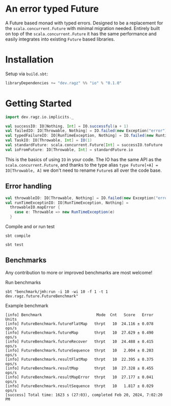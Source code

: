 # An error typed Future
A Future based monad with typed errors.
Designed to be a replacement for the `scala.concurrent.Future` with minimal
migration needed. Entirely built on top of the `scala.concurrent.Future` it has
the same performance and easily integrates into existing `Future` based libraries.

# Installation

Setup via `build.sbt`:

```sbt
libraryDependencies += "dev.ragz" %% "io" % "0.1.0"
```

# Getting Started
```scala
import dev.ragz.io.implicits._

val successIO: IO[Nothing, Int] = IO.successful(a + 1)
val failedIO: IO[Throwable, Nothing] = IO.failed(new Exception("error"))
val typedFailureIO: IO[RunTimeException, Nothing] = IO.failed(new RuntimeException("error"))
val TaskIO: IO[Throwable, Int] = IO(1)
val standardFuture: scala.concurrent.Future[Int] = successIO.toFuture
val ioFromFuture: IO[Throwable, Int] = standardFuture.io
```
This is the basics of using `IO` in your code. The IO has the same API
as the `scala.concurrent.Future`, and thanks to the type alias
`type Future[+A] = IO[Throwable, A]` we don't need to rename `Future`s 
all over the code base.
## Error handling

```scala 
val throwableIO: IO[Throwable, Nothing] = IO.failed(new Exception("error"))
val runTimeExceptinIO: IO[RunTimeException, Nothing] =
  throwableIO.mapError {
    case e: Throwable => new RunTimeException(e)
  }

```
Compile and or run test

```shell
sbt compile
```

```shell
sbt test
```

## Benchmarks
Any contribution to more or improved benchmarks are most welcome! 

Run benchmarks
```shell
sbt "benchmark/jmh:run -i 10 -wi 10 -f 1 -t 1 dev.ragz.future.FutureBenchmark"
```

Example benchmark
```text
[info] Benchmark                        Mode  Cnt   Score   Error  Units
[info] FutureBenchmark.futureFlatMap   thrpt   10  24.116 ± 0.078  ops/s
[info] FutureBenchmark.futureMap       thrpt   10  27.629 ± 0.490  ops/s
[info] FutureBenchmark.futureRecover   thrpt   10  24.488 ± 0.415  ops/s
[info] FutureBenchmark.futureSequence  thrpt   10   2.004 ± 0.203  ops/s
[info] FutureBenchmark.resultFlatMap   thrpt   10  22.395 ± 0.375  ops/s
[info] FutureBenchmark.resultMap       thrpt   10  27.328 ± 0.455  ops/s
[info] FutureBenchmark.resultMapError  thrpt   10  27.177 ± 0.041  ops/s
[info] FutureBenchmark.resultSequence  thrpt   10   1.817 ± 0.029  ops/s
[success] Total time: 1623 s (27:03), completed Feb 20, 2024, 7:02:20 PM
```
